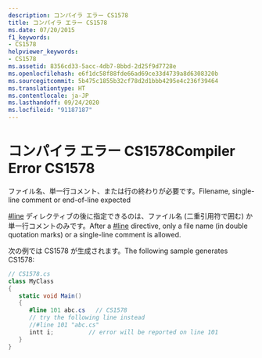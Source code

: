 ```yaml
---
description: コンパイラ エラー CS1578
title: コンパイラ エラー CS1578
ms.date: 07/20/2015
f1_keywords:
- CS1578
helpviewer_keywords:
- CS1578
ms.assetid: 8356cd33-5acc-4db7-8bbd-2d25f9d7728e
ms.openlocfilehash: e6f1dc58f88fde66ad69ce33d4739a8d6308320b
ms.sourcegitcommit: 5b475c1855b32cf78d2d1bbb4295e4c236f39464
ms.translationtype: HT
ms.contentlocale: ja-JP
ms.lasthandoff: 09/24/2020
ms.locfileid: "91187187"
---
```

# <a name="compiler-error-cs1578"></a><span data-ttu-id="3f7a4-103">コンパイラ エラー CS1578</span><span class="sxs-lookup"><span data-stu-id="3f7a4-103">Compiler Error CS1578</span></span>

<span data-ttu-id="3f7a4-104">ファイル名、単一行コメント、または行の終わりが必要です。</span><span class="sxs-lookup"><span data-stu-id="3f7a4-104">Filename, single-line comment or end-of-line expected</span></span>  
  
 <span data-ttu-id="3f7a4-105">[#line](../language-reference/preprocessor-directives/preprocessor-line.md) ディレクティブの後に指定できるのは、ファイル名 (二重引用符で囲む) か単一行コメントのみです。</span><span class="sxs-lookup"><span data-stu-id="3f7a4-105">After a [#line](../language-reference/preprocessor-directives/preprocessor-line.md) directive, only a file name (in double quotation marks) or a single-line comment is allowed.</span></span>  
  
 <span data-ttu-id="3f7a4-106">次の例では CS1578 が生成されます。</span><span class="sxs-lookup"><span data-stu-id="3f7a4-106">The following sample generates CS1578:</span></span>  
  
```csharp  
// CS1578.cs  
class MyClass  
{  
   static void Main()  
   {  
      #line 101 abc.cs   // CS1578  
      // try the following line instead  
      //#line 101 "abc.cs"  
      intt i;          // error will be reported on line 101  
   }  
}  
```
